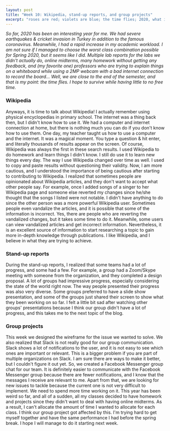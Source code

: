 ```yaml
---
layout: post
title: "Week 10: Wikipedia, stand-up reports, and group projects"
excerpt: "roses are red; violets are blue; the time flies; 2020, what is wrong with you?"
---
```


*So far, 2020 has been an interesting year for me. We had severe earthquakes & cricket invasion in Turkey in addition to the famous coronavirus. Meanwhile, I had a rapid increase in my academic workload. I am not sure if I managed to choose the worst class combination possible for Spring 2020, but it seems like I did. Multiple lab reports for the labs we didn't actually do, online midterms, many homework without getting any feedback, and (my favorite one) professors who are trying to explain things on a whiteboard while using a 2MP webcam with a bad internet connection to record the board... Well, we are close to the end of the semester, and that is my point: the time flies. I hope to survive while having little to no free time.*


### Wikipedia
Anyways, it is time to talk about Wikipedia! I actually remember using physical encyclopedias in primary school. The internet was a thing back then, but I didn't know how to use it. We had a computer and internet connection at home, but there is nothing much you can do if you don't know how to use them. One day, my teacher taught us how to use a computer and the internet. It was a magical moment. You type a question & hit enter, and literally thousands of results appear on the screen. Of course, Wikipedia was always the first in these search results. I used Wikipedia to do homework and learn things I didn't know. I still do use it to learn new things every day. The way I use Wikipedia changed over time as well. I used to copy and paste results without questioning their validity. Now, I am more cautious, and I understood the importance of being cautious after starting to contributing to Wikipedia. I realized that sometimes people are opinionated about Wikipedia articles, and they don't want to accept what other people say. For example, once I added songs of a singer to her Wikipedia page and someone else reverted my changes since he/she thought that the songs I listed were not notable. I didn't have anything to do since the other person was a more powerful Wikipedia user. Sometimes people even vandalize the articles, and it is possible that some of the information is incorrect. Yes, there are people who are reverting the vandalized changes, but it takes some time to do it. Meanwhile, some users can view vandalized articles and get incorrect information. Nevertheless, it is an excellent source of information to start researching a topic to gain more in-depth knowledge through publications. I like Wikipedia, and I believe in what they are trying to achieve.

### Stand-up reports
During the stand-up reports, I realized that some teams had a lot of progress, and some had a few. For example, a group had a Zoom/Skype meeting with someone from the organization, and they completed a design proposal. A lot of groups had impressive progress, especially considering the state of the world right now. The way people presented their progress was also very diverse. Some groups preferred to have a slide show presentation, and some of the groups just shared their screen to show what they been working on so far. I felt a little bit sad after watching other groups' presentations because I think our group didn't have a lot of progress, and this takes me to the next topic of the blog.

### Group projects
This week we designed the wireframe for the issue we wanted to solve. We also realized that Slack is not really good for our group communication. Slack shows a lot of notifications to the user, and it is not easy to see which ones are important or relevant. This is a bigger problem if you are part of multiple organizations on Slack. I am sure there are ways to make it better, but I couldn't figure it out yet. So, we created a Facebook Messenger group chat for our team. It is definitely easier to communicate with the Facebook Messenger group because there are fewer notifications, and I know that the messages I receive are relevant to me. Apart from that, we are looking for new issues to tackle because the current one is not very difficult to implement. We need to spend more time working on it. This year has been weird so far, and all of a sudden, all my classes decided to have homework and projects since they didn't want to deal with having online midterms. As a result, I can't allocate the amount of time I wanted to allocate for each class. I think our group project got affected by this. I'm trying hard to get myself together and have the same performance I had before the spring break. I hope I will manage to do it starting next week.
